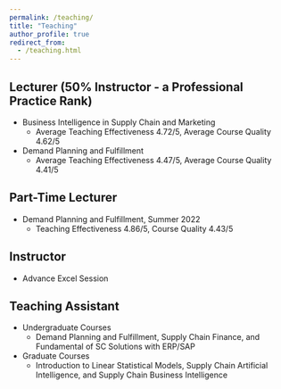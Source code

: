 ```yaml
---
permalink: /teaching/
title: "Teaching"
author_profile: true
redirect_from: 
  - /teaching.html
---
```


## Lecturer (50% Instructor - a Professional Practice Rank)

* Business Intelligence in Supply Chain and Marketing
  * Average Teaching Effectiveness 4.72/5, Average Course Quality 4.62/5
* Demand Planning and Fulfillment
  * Average Teaching Effectiveness 4.47/5, Average Course Quality 4.41/5

## Part-Time Lecturer

* Demand Planning and Fulfillment, Summer 2022
  * Teaching Effectiveness 4.86/5, Course Quality 4.43/5

## Instructor

* Advance Excel Session

## Teaching Assistant

* Undergraduate Courses
  * Demand Planning and Fulfillment, Supply Chain Finance, and Fundamental of SC Solutions with ERP/SAP
* Graduate Courses
  * Introduction to Linear Statistical Models, Supply Chain Artificial Intelligence, and Supply Chain Business Intelligence
